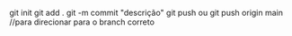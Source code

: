 git init
git add .
git -m commit "descrição"
git push ou 
git push origin main //para direcionar para o branch correto